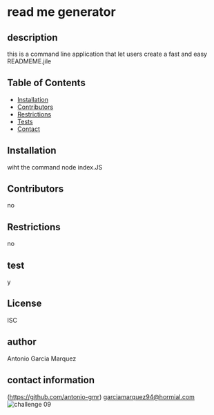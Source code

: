 
# read me generator

## description 

this is a command line application that let users create a fast and easy READMEME.jile




## Table of Contents

* [Installation](#installation)
* [Contributors](#projectContributors)
* [Restrictions](#projectRestrictions)
* [Tests](#test)
* [Contact](#contact)


## Installation

wiht the command node index.JS


## Contributors

no

## Restrictions 

no

## test

y

## License 

ISC

## author

Antonio Garcia Marquez

## contact information

(https://github.com/antonio-gmr)
garciamarquez94@hormial.com![challenge 09](https://user-images.githubusercontent.com/101746691/204435941-4dd2149e-d186-45e6-8627-f1c0551135e6.gif)
